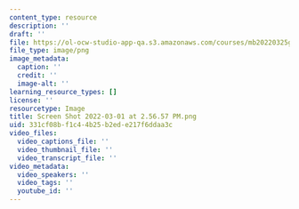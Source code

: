 ```yaml
---
content_type: resource
description: ''
draft: ''
file: https://ol-ocw-studio-app-qa.s3.amazonaws.com/courses/mb20220325g/screen-shot-2022-03-01-at-25657-pm.png
file_type: image/png
image_metadata:
  caption: ''
  credit: ''
  image-alt: ''
learning_resource_types: []
license: ''
resourcetype: Image
title: Screen Shot 2022-03-01 at 2.56.57 PM.png
uid: 331cf08b-f1c4-4b25-b2ed-e217f6ddaa3c
video_files:
  video_captions_file: ''
  video_thumbnail_file: ''
  video_transcript_file: ''
video_metadata:
  video_speakers: ''
  video_tags: ''
  youtube_id: ''
---
```

